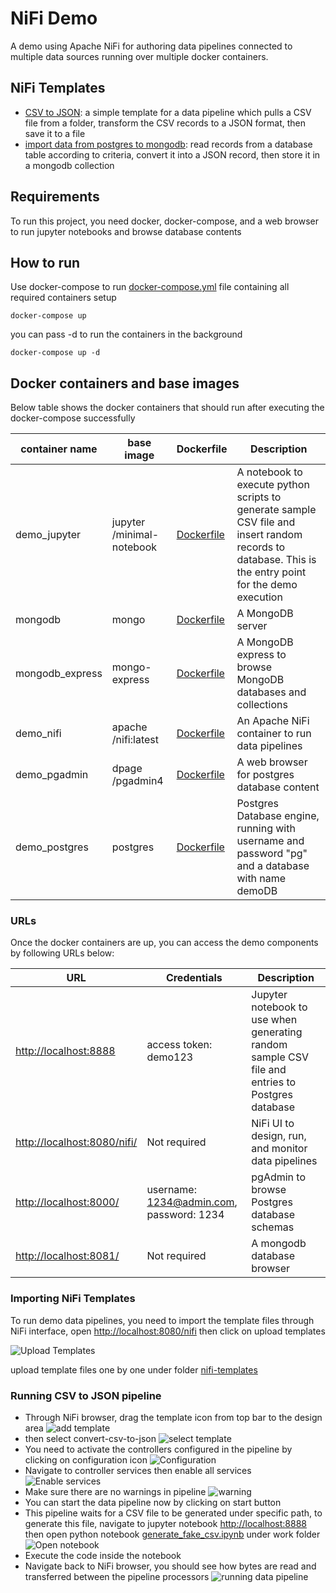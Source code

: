 # NiFi Demo
A demo using Apache NiFi for authoring data pipelines connected
to multiple data sources running over multiple docker containers.

## NiFi Templates
* [CSV to JSON](./nifi/templates/convert-csv-to-json.xml): a simple template for
a data pipeline which pulls a CSV file from a folder, transform the CSV records to
a JSON format, then save it to a file 
* [import data from postgres to mongodb](./nifi/templates/database-to-mongo.xml): read
records from a database table  according to criteria, convert it into a JSON record,
then store it in a mongodb collection

## Requirements
To run this project, you need docker, docker-compose, and a web browser to run
jupyter notebooks and browse database contents

## How to run
Use docker-compose to run [docker-compose.yml](docker-compose.yml) file 
containing all required containers setup 

```shell script
docker-compose up
```
you can pass -d to run the containers in the background
```shell script
docker-compose up -d
```

## Docker containers and base images
Below table shows the docker containers that should run after executing
the docker-compose successfully

| container name  | base image                | Dockerfile                               | Description                                                                                                                                             |
|-----------------|---------------------------|------------------------------------------|---------------------------------------------------------------------------------------------------------------------------------------------------------|
| demo_jupyter    | jupyter /minimal-notebook | [Dockerfile](./jupyter/Dockerfile)       | A notebook to execute python scripts to generate sample CSV file and insert random records to database.  This is the entry point for the demo execution |
| mongodb         | mongo                     | [Dockerfile](./mongo/Dockerfile)         | A MongoDB server                                                                                                                                        |
| mongodb_express | mongo-express             | [Dockerfile](./mongo-express/Dockerfile) | A MongoDB express to browse MongoDB databases and collections                                                                                           |
| demo_nifi       | apache /nifi:latest       | [Dockerfile](./nifi/Dockerfile)          | An Apache NiFi container to run data pipelines                                                                                                          |
| demo_pgadmin    | dpage /pgadmin4           | [Dockerfile](./pgadmin/Dockerfile)       | A web browser for postgres database content                                                                                                             |
| demo_postgres   | postgres                  | [Dockerfile](./postgres/Dockerfile)      | Postgres Database engine, running with username and password "pg" and a database with name demoDB                                                       |

### URLs 
Once the docker containers are up, you can access the demo components by
following URLs below:

| URL                                                        | Credentials                              | Description                                                                                     |
|------------------------------------------------------------|------------------------------------------|-------------------------------------------------------------------------------------------------|
| [http://localhost:8888](http://localhost:8888)             | access token: demo123                    | Jupyter notebook to use when generating random sample CSV file and entries to Postgres database |
| [http://localhost:8080/nifi/](http://localhost:8080/nifi/) | Not required                             | NiFi UI to design, run, and monitor data pipelines                                              |
| [http://localhost:8000/](http://localhost:8000/)           | username: 1234@admin.com, password: 1234 | pgAdmin to browse Postgres database schemas                                                     |
| [http://localhost:8081/](http://localhost:8081/)           | Not required                             | A mongodb database browser                                                                      |

### Importing NiFi Templates
To run demo data pipelines, you need to import the template files through NiFi
interface, open [http://localhost:8080/nifi](http://localhost:8080/nifi) then click
on upload templates

![Upload Templates](manual/01-upload-template.jpg)

upload template files one by one under folder [nifi-templates](nifi/templates)

### Running CSV to JSON pipeline
* Through NiFi browser, drag the template icon from top bar to the design area  ![add template](manual/02-add-from-template.jpg)
* then select convert-csv-to-json ![select template](manual/03-select-csv-to-json-template.jpg)
* You need to activate the controllers configured in the pipeline by clicking on configuration icon ![Configuration](manual/04-configuration.jpg)
* Navigate to controller services then enable all services ![Enable services](manual/05-enable-services.jpg)
* Make sure there are no warnings in pipeline ![warning](manual/06-zero-warnings.jpg)
* You can start the data pipeline now by clicking on start button
* This pipeline waits for a CSV file to be generated under specific path, to generate this file, navigate to jupyter notebook [http://localhost:8888](http://localhost:8888) then open python notebook [generate_fake_csv.ipynb](notebooks/generate_fake_csv.ipynb) under work folder ![Open notebook](manual/08-generate-csv-file.jpg)
* Execute the code inside the notebook
* Navigate back to NiFi browser, you should see how bytes are read and transferred between the pipeline processors ![running data pipeline](manual/09-running-data-pipeline.jpg)
  
